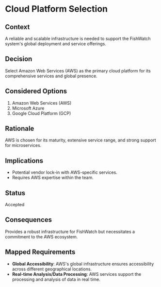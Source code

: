 # Cloud Platform Selection

## Context
A reliable and scalable infrastructure is needed to support the FishWatch system's global deployment and service offerings.

## Decision
Select Amazon Web Services (AWS) as the primary cloud platform for its comprehensive services and global presence.

## Considered Options
1. Amazon Web Services (AWS)
2. Microsoft Azure
3. Google Cloud Platform (GCP)

## Rationale
AWS is chosen for its maturity, extensive service range, and strong support for microservices.

## Implications
- Potential vendor lock-in with AWS-specific services.
- Requires AWS expertise within the team.

## Status
Accepted

## Consequences
Provides a robust infrastructure for FishWatch but necessitates a commitment to the AWS ecosystem.

## Mapped Requirements
- **Global Accessibility**: AWS's global infrastructure ensures accessibility across different geographical locations.
- **Real-time Analysis/Data Processing**: AWS services support the processing and analysis of data in real time.